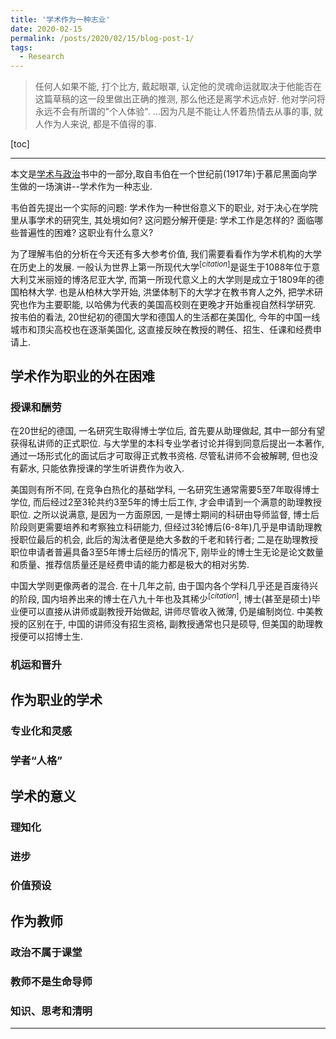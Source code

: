 ```yaml
---
title: '学术作为一种志业'
date: 2020-02-15
permalink: /posts/2020/02/15/blog-post-1/
tags:
  - Research
---
```


 > 任何人如果不能, 打个比方, 戴起眼罩, 认定他的灵魂命运就取决于他能否在这篇草稿的这一段里做出正确的推测, 那么他还是离学术远点好. 他对学问将永远不会有所谓的"个人体验". ...因为凡是不能让人怀着热情去从事的事, 就人作为人来说, 都是不值得的事.

[toc]

---

本文是[学术与政治](https://book.douban.com/subject/5938307/)书中的一部分,取自韦伯在一个世纪前(1917年)于慕尼黑面向学生做的一场演讲--学术作为一种志业.

韦伯首先提出一个实际的问题: 学术作为一种世俗意义下的职业, 对于决心在学院里从事学术的研究生, 其处境如何? 这问题分解开便是: 学术工作是怎样的? 面临哪些普遍性的困难? 这职业有什么意义?

为了理解韦伯的分析在今天还有多大参考价值, 我们需要看看作为学术机构的大学在历史上的发展. 一般认为世界上第一所现代大学$^[citation]$是诞生于1088年位于意大利艾米丽娅的博洛尼亚大学, 而第一所现代意义上的大学则是成立于1809年的德国柏林大学. 也是从柏林大学开始, 洪堡体制下的大学才在教书育人之外, 把学术研究也作为主要职能, 以哈佛为代表的美国高校则在更晚才开始重视自然科学研究. 按韦伯的看法, 20世纪初的德国大学和德国人的生活都在美国化, 今年的中国一线城市和顶尖高校也在逐渐美国化, 这直接反映在教授的聘任、招生、任课和经费申请上. 


## 学术作为职业的外在困难
### 授课和酬劳
在20世纪的德国, 一名研究生取得博士学位后, 首先要从助理做起, 其中一部分有望获得私讲师的正式职位. 与大学里的本科专业学者讨论并得到同意后提出一本著作, 通过一场形式化的面试后才可取得正式教书资格. 尽管私讲师不会被解聘, 但也没有薪水, 只能依靠授课的学生听讲费作为收入. 

美国则有所不同, 在竞争白热化的基础学科, 一名研究生通常需要5至7年取得博士学位, 而后经过2至3轮共约3至5年的博士后工作, 才会申请到一个满意的助理教授职位. 之所以说满意, 是因为一方面原因, 一是博士期间的科研由导师监督, 博士后阶段则更需要培养和考察独立科研能力, 但经过3轮博后(6-8年)几乎是申请助理教授职位最后的机会, 此后的淘汰者便是绝大多数的千老和转行者; 二是在助理教授职位申请者普遍具备3至5年博士后经历的情况下, 刚毕业的博士生无论是论文数量和质量、推荐信质量还是经费申请的能力都是极大的相对劣势. 

中国大学则更像两者的混合. 在十几年之前, 由于国内各个学科几乎还是百废待兴的阶段, 国内培养出来的博士在八九十年也及其稀少$^{[citation]}$, 博士(甚至是硕士)毕业便可以直接从讲师或副教授开始做起, 讲师尽管收入微薄, 仍是编制岗位. 中美教授的区别在于, 中国的讲师没有招生资格, 副教授通常也只是硕导, 但美国的助理教授便可以招博士生. 

### 机运和晋升


## 作为职业的学术
### 专业化和灵感
### 学者“人格”

## 学术的意义
### 理知化
### 进步
### 价值预设


## 作为教师
### 政治不属于课堂
### 教师不是生命导师
### 知识、思考和清明

------